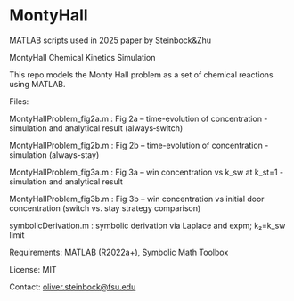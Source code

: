 # MontyHall
MATLAB scripts used in 2025 paper by Steinbock&Zhu 

MontyHall Chemical Kinetics Simulation

This repo models the Monty Hall problem as a set of chemical reactions using MATLAB.

Files:

MontyHallProblem_fig2a.m : Fig 2a – time-evolution of concentration - simulation and analytical result (always‑switch)

MontyHallProblem_fig2b.m : Fig 2b – time-evolution of concentration - simulation (always-stay)

MontyHallProblem_fig3a.m : Fig 3a – win concentration vs k_sw at k_st=1 - simulation and analytical result

MontyHallProblem_fig3b.m : Fig 3b – win concentration vs initial door concentration (switch vs. stay strategy comparison)

symbolicDerivation.m     : symbolic derivation via Laplace and expm; k₂=k_sw limit

Requirements:
MATLAB (R2022a+), Symbolic Math Toolbox

License: MIT

Contact: oliver.steinbock@fsu.edu

